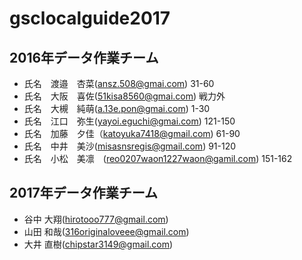 # gsclocalguide2017

## 2016年データ作業チーム
* 氏名　渡邉　杏菜(ansz.508@gmai.com) 31-60
* 氏名　大阪　喜佐(51kisa8560@gmai.com) 戦力外
* 氏名　大槻　純萌(a.13e.pon@gmai.com) 1-30
* 氏名　江口　弥生(yayoi.eguchi@gmai.com) 121-150
* 氏名　加藤　夕佳（katoyuka7418@gmail.com) 61-90
* 氏名　中井　美沙(misasnsregis@gmail.com) 91-120
* 氏名　小松　美凛　(reo0207waon1227waon@gamil.com) 151-162
## 2017年データ作業チーム
* 谷中 大翔(hirotooo777@gmail.com)
* 山田 和哉(316originaloveee@gmail.com)
* 大井 直樹(chipstar3149@gmail.com)
